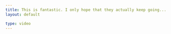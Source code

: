 ```yaml
---
title: This is fantastic. I only hope that they actually keep going...
layout: default

type: video
---
```



